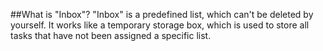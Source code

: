 ##What is "Inbox"?
"Inbox" is a predefined list, which can't be deleted by yourself. It works like a temporary storage box, which is used to store all tasks that have not been assigned a specific list.
